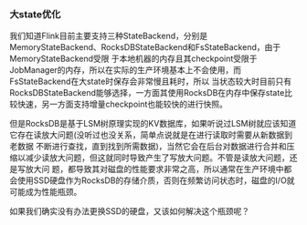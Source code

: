 ### 大state优化

我们知道Flink目前主要支持三种StateBackend，分别是MemoryStateBackend、RocksDBStateBackend和FsStateBackend，由于MemoryStateBackend受限
于本地机器的内存且其checkpoint受限于JobManager的内存，所以在实际的生产环境基本上不会使用，而FsStateBackend在大state时保存会非常慢且耗时，所以
当状态较大时目前只有RocksDBStateBackend能够选择，一方面其使用RocksDB在内存中保存state比较快速，另一方面支持增量checkpoint也能较快的进行快照。

但是RocksDB是基于LSM树原理实现的KV数据库，如果听说过LSM树就应该知道它存在读放大问题(没听过也没关系，简单点说就是在进行读取时需要从新数据到老数据
不断进行查找，直到找到所需数据)，当然它会在后台对数据进行合并和压缩以减少读放大问题，但这就同时导致产生了写放大问题。不管是读放大问题，还是写放大问
题，都导致其对磁盘的性能要求非常之高，所以通常在生产环境中都会使用SSD硬盘作为RocksDB的存储介质，否则在频繁访问状态时，磁盘的I/O就可能成为性能瓶颈。

如果我们确实没有办法更换SSD的硬盘，又该如何解决这个瓶颈呢？

